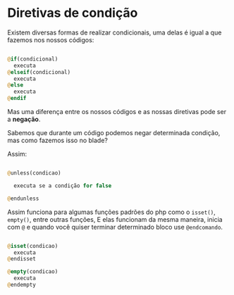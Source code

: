# Diretivas de condição

Existem diversas formas de realizar condicionais, uma delas é igual a que fazemos nos nossos códigos:

```php

@if(condicional)
  executa
@elseif(condicional)
  executa
@else
  executa
@endif

```

Mas uma diferença entre os nossos códigos e as nossas diretivas pode ser a **negação**.

Sabemos que durante um código podemos negar determinada condição, mas como fazemos isso no blade?

Assim:

```php

@unless(condicao)

  executa se a condição for false

@endunless
```

Assim funciona para algumas funções padrões do php como o `isset()`, `empty()`, entre outras funções, E elas funcionam da mesma maneira, inicia com `@` e quando você quiser terminar determinado bloco use `@endcomando`.

```php

@isset(condicao)
  executa
@endisset

@empty(condicao)
  executa
@endempty

```